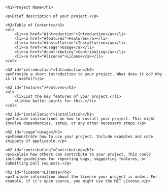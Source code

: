 
<html lang="en">
<head>
    <meta charset="UTF-8">
    <meta name="viewport" content="width=device-width, initial-scale=1.0">
    <title>Project Name</title>
</head>
<body>

    <h1>Project Name</h1>

    <p>Brief description of your project.</p>

    <h2>Table of Contents</h2>
    <ul>
        <li><a href="#introduction">Introduction</a></li>
        <li><a href="#features">Features</a></li>
        <li><a href="#installation">Installation</a></li>
        <li><a href="#usage">Usage</a></li>
        <li><a href="#contributing">Contributing</a></li>
        <li><a href="#license">License</a></li>
    </ul>

    <h2 id="introduction">Introduction</h2>
    <p>Provide a short introduction to your project. What does it do? Why is it useful?</p>

    <h2 id="features">Features</h2>
    <ul>
        <li>List the key features of your project.</li>
        <li>Use bullet points for this.</li>
    </ul>

    <h2 id="installation">Installation</h2>
    <p>Include instructions on how to install your project. This might involve dependencies, setup, or any other necessary steps.</p>

    <h2 id="usage">Usage</h2>
    <p>Demonstrate how to use your project. Include examples and code snippets if applicable.</p>

    <h2 id="contributing">Contributing</h2>
    <p>Explain how others can contribute to your project. This could include guidelines for reporting bugs, suggesting features, or submitting pull requests.</p>

    <h2 id="license">License</h2>
    <p>Include information about the license your project is under. For example, if it's open source, you might use the MIT License.</p>

</body>
</html>
